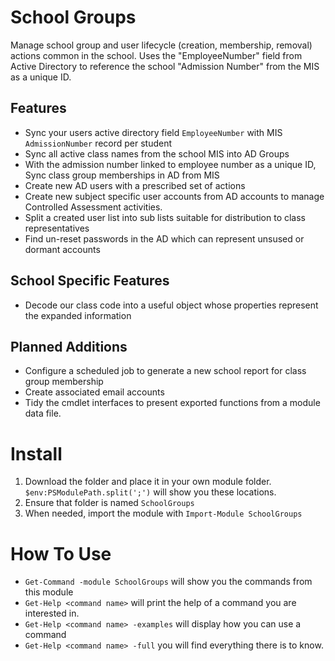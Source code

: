 ﻿# School Groups
Manage school group and user lifecycle (creation, membership, removal) actions common in the school. Uses the "EmployeeNumber" field from Active Directory to reference the school "Admission Number" from the MIS as a unique ID.

## Features
- Sync your users active directory field `EmployeeNumber` with MIS `AdmissionNumber` record per student
- Sync all active class names from the school MIS into AD Groups
- With the admission number linked to employee number as a unique ID, Sync class group memberships in AD from MIS
- Create new AD users with a prescribed set of actions
- Create new subject specific user accounts from AD accounts to manage Controlled Assessment activities.
- Split a created user list into sub lists suitable for distribution to class representatives
- Find un-reset passwords in the AD which can represent unsused or dormant accounts

## School Specific Features
- Decode our class code into a useful object whose properties represent the expanded information

## Planned Additions
- Configure a scheduled job to generate a new school report for class group membership
- Create associated email accounts
- Tidy the cmdlet interfaces to present exported functions from a module data file.

# Install

1. Download the folder and place it in your own module folder. `$env:PSModulePath.split(';')` will show you these locations.
1. Ensure that folder is named `SchoolGroups`
1. When needed, import the module with `Import-Module SchoolGroups`

# How To Use

* `Get-Command -module SchoolGroups` will show you the commands from this module
* `Get-Help <command name>` will print the help of a command you are interested in.
* `Get-Help <command name> -examples` will display how you can use a command
* `Get-Help <command name> -full` you will find everything there is to know.